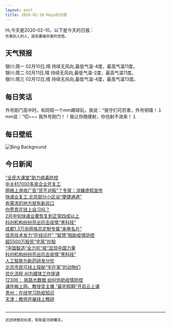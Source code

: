 ```yaml
---
layout: post
title: 2020-02-10-Mayx的日报
---
```


Hi,今天是2020-02-10，以下是今天的日报：<br><small>
伤害别人的人，就有要被伤害的觉悟。</small><!--more-->
## 天气预报
银川:周一 02月10日,晴 持续无风向,最低气温-4度，最高气温11度。<br>银川:周二 02月11日,晴 持续无风向,最低气温-2度，最高气温11度。<br>银川:周三 02月12日,晴 持续无风向,最低气温-4度，最高气温13度。
## 每日笑话
外号刚门高中时，和同班一个mm踢球玩，我说：“我守们可厉害，外号铜墙！１mm说：“切~~~ 我外号刚门！！我让你随便射，你也射不进来！１
## 每日壁纸
![Bing Background](https://cn.bing.com/th?id=OHR.HollywoodSign_EN-US3888664438_1920x1080.jpg&rf=LaDigue_1920x1080.jpg&pid=hp "The Hollywood Sign overlooking Los Angeles, California (© Sean Pavone/Shutterstock)")
## 今日新闻

[“全民大课堂”助力病毒防控](http://it.people.com.cn/n1/2020/0210/c1009-31579235.html)   
[中关村7000多家企业开复工](http://it.people.com.cn/n1/2020/0210/c1009-31579234.html)   
[网络上游戏广告“货不对板”？专家：涉嫌虚假宣传](http://it.people.com.cn/n1/2020/0210/c1009-31579305.html)   
[快递业复工 北京部分小区设“便捷通道”](http://it.people.com.cn/n1/2020/0210/c1009-31579206.html)   
[有需求的地方就有新风口](http://it.people.com.cn/n1/2020/0210/c1009-31579261.html)   
[你愿意花钱上自习吗？](http://it.people.com.cn/n1/2020/0210/c1009-31579260.html)   
[2月中旬快递业要恢复到正常四成以上](http://it.people.com.cn/n1/2020/0210/c1009-31578882.html)   
[科创机构纷纷亮出抗击疫情“黑科技”](http://it.people.com.cn/n1/2020/0210/c1009-31578920.html)   
[成都1.3万余网格员定制专属“来电名片”](http://it.people.com.cn/n1/2020/0210/c1009-31578721.html)   
[信息技术发力“在线诊疗” “智慧”相助疫情防控](http://it.people.com.cn/n1/2020/0210/c1009-31578764.html)   
[超5500万股民“宅家”炒股](http://it.people.com.cn/n1/2020/0210/c1009-31578769.html)   
[“中国智造”全力抗“疫”显现中国力量](http://it.people.com.cn/n1/2020/0210/c1009-31578761.html)   
[科创机构纷纷亮出抗击疫情“黑科技”](http://it.people.com.cn/n1/2020/0210/c1009-31578748.html)   
[人工智能为新药研发分忧](http://it.people.com.cn/n1/2020/0210/c1009-31578739.html)   
[北京市民可线上探秘“宅在家”的动物们](http://it.people.com.cn/n1/2020/0210/c1009-31578732.html)   
[优化流程 AI为媒体工作提速](http://it.people.com.cn/n1/2020/0210/c1009-31578759.html)   
[12306： 铁路大数据 如何协助疫情防控](http://it.people.com.cn/n1/2020/0210/c1009-31578756.html)   
[课件搬上网、教授变主播 “最宅假期”开启云上课](http://it.people.com.cn/n1/2020/0210/c1009-31578730.html)   
[贵州：在线学习防疫知识](http://it.people.com.cn/n1/2020/0210/c1009-31578803.html)   
[天津：教师开展线上教研](http://it.people.com.cn/n1/2020/0210/c1009-31578805.html)   
<br />

***

<small>迟迟钟鼓初长夜，耿耿星河欲曙天。</small>
